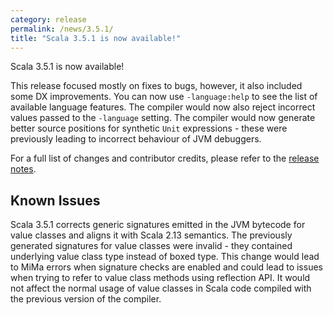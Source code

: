 ```yaml
---
category: release
permalink: /news/3.5.1/
title: "Scala 3.5.1 is now available!"
---
```

Scala 3.5.1 is now available!

This release focused mostly on fixes to bugs, however, it also included some DX improvements.
You can now use `-language:help` to see the list of available language features. The compiler would now also reject incorrect values passed to the `-language` setting.
The compiler would now generate better source positions for synthetic `Unit` expressions - these were previously leading to incorrect behaviour of JVM debuggers.

For a full list of changes and contributor credits, please refer to the [release notes](https://github.com/scala/scala3/releases/tag/3.5.1).

## Known Issues

Scala 3.5.1 corrects generic signatures emitted in the JVM bytecode for value classes and aligns it with Scala 2.13 semantics.
The previously generated signatures for value classes were invalid - they contained underlying value class type instead of boxed type. This change would lead to MiMa errors when signature checks are enabled and could lead to issues when trying to refer to value class methods using reflection API. It would not affect the normal usage of value classes in Scala code compiled with the previous version of the compiler.
